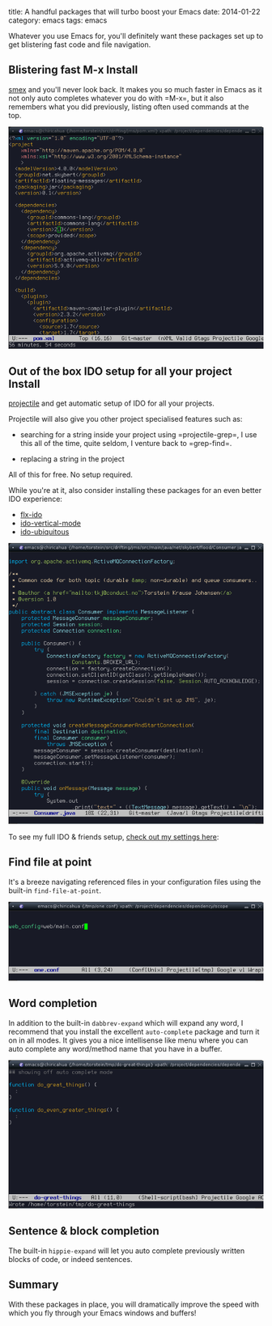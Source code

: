title: A handful packages that will turbo boost your Emacs
date: 2014-01-22
category: emacs
tags: emacs

Whatever you use Emacs for, you'll definitely want these packages set
up to get blistering fast code and file navigation.

## Blistering fast M-x Install
[smex](http://www.emacswiki.org/emacs/Smex) and you'll never look
back. It makes you so much faster in Emacs as it not only auto
completes whatever you do with =M-x=, but it also remembers what you
did previously, listing often used commands at the top.

<img src="/graphics/2014/emacs-smex.gif" alt="Emacs using smex for minibuffer completion"/>

## Out of the box IDO setup for all your project Install
[projectile](http://www.emacswiki.org/emacs/Projectile) and get
automatic setup of IDO for all your projects.

Projectile will also give you other project specialised features such
as:

* searching for a string inside your project using =projectile-grep=,
  I use this all of the time, quite seldom, I venture back to
  =grep-find=.

* replacing a string in the project

All of this for free. No setup required.

While you're at it, also consider installing these packages for
an even better IDO experience:
* [flx-ido](https://github.com/lewang/flx)
* [ido-vertical-mode](https://github.com/gempesaw/ido-vertical-mode.el)
* [ido-ubiquitous](https://github.com/technomancy/ido-ubiquitous)

<img src="/graphics/2014/emacs-projectile.gif" alt="Emacs projectile"/>

To see my full IDO & friends setup, [check out my settings here](https://github.com/skybert/my-little-friends/blob/master/emacs/.emacs.d/tkj-smart-file-name-completion.el):

## Find file at point
It's a breeze navigating referenced files in your configuration files
using the built-in ```find-file-at-point```.

<img src="/graphics/2014/emacs-find-file-at-point.gif" alt="Emacs find-file-at-point"/>

## Word completion
In addition to the built-in ```dabbrev-expand``` which will expand any
word, I recommend that you install the excellent ```auto-complete```
package and turn it on in all modes. It gives you a nice intellisense
like menu where you can auto complete any word/method name that you
have in a buffer.

<img src="/graphics/2014/emacs-auto-complete-mode.gif" alt="Emacs auto complete mode"/>

## Sentence & block completion
The built-in ```hippie-expand``` will let you auto complete previously
written blocks of code, or indeed sentences.

## Summary
With these packages in place, you will dramatically improve the speed
with which you fly through your Emacs windows and buffers!

